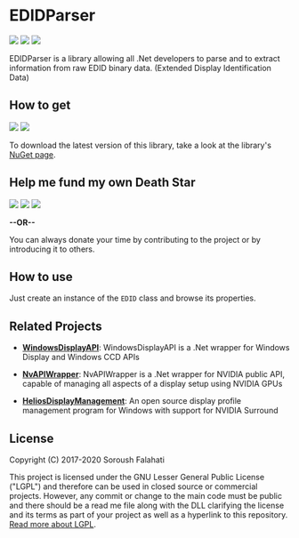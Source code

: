 # EDIDParser
[![](https://img.shields.io/github/license/falahati/EDIDParser.svg?style=flat-square)](https://github.com/falahati/EDIDParser/blob/master/LICENSE)
[![](https://img.shields.io/github/commit-activity/y/falahati/EDIDParser.svg?style=flat-square)](https://github.com/falahati/EDIDParser/commits/master)
[![](https://img.shields.io/github/issues/falahati/EDIDParser.svg?style=flat-square)](https://github.com/falahati/EDIDParser/issues)

EDIDParser is a library allowing all .Net developers to parse and to extract information from raw EDID binary data. (Extended Display Identification Data)

## How to get
[![](https://img.shields.io/nuget/dt/EDIDParser.svg?style=flat-square)](https://www.nuget.org/packages/EDIDParser)
[![](https://img.shields.io/nuget/v/EDIDParser.svg?style=flat-square)](https://www.nuget.org/packages/EDIDParser)

To download the latest version of this library, take a look at the library's [NuGet page](https://www.nuget.org/packages/EDIDParser).

## Help me fund my own Death Star

[![](https://img.shields.io/badge/crypto-CoinPayments-8a00a3.svg?style=flat-square)](https://www.coinpayments.net/index.php?cmd=_donate&reset=1&merchant=820707aded07845511b841f9c4c335cd&item_name=Donate&currency=USD&amountf=20.00000000&allow_amount=1&want_shipping=0&allow_extra=1)
[![](https://img.shields.io/badge/shetab-ZarinPal-8a00a3.svg?style=flat-square)](https://zarinp.al/@falahati)
[![](https://img.shields.io/badge/usd-Paypal-8a00a3.svg?style=flat-square)](https://www.paypal.com/cgi-bin/webscr?cmd=_donations&business=ramin.graphix@gmail.com&lc=US&item_name=Donate&no_note=0&cn=&curency_code=USD&bn=PP-DonationsBF:btn_donateCC_LG.gif:NonHosted)

**--OR--**

You can always donate your time by contributing to the project or by introducing it to others.

## How to use
Just create an instance of the `EDID` class and browse its properties.

## Related Projects

- [**WindowsDisplayAPI**](https://github.com/falahati/WindowsDisplayAPI/): WindowsDisplayAPI is a .Net wrapper for Windows Display and Windows CCD APIs

- [**NvAPIWrapper**](https://github.com/falahati/NvAPIWrapper/): NvAPIWrapper is a .Net wrapper for NVIDIA public API, capable of managing all aspects of a display setup using NVIDIA GPUs

- [**HeliosDisplayManagement**](https://github.com/falahati/HeliosDisplayManagement/): An open source display profile management program for Windows with support for NVIDIA Surround


## License
Copyright (C) 2017-2020 Soroush Falahati

This project is licensed under the GNU Lesser General Public License ("LGPL") and therefore can be used in closed source or commercial projects. 
However, any commit or change to the main code must be public and there should be a read me file along with the DLL clarifying the license and its terms as part of your project as well as a hyperlink to this repository. [Read more about LGPL](LICENSE).
